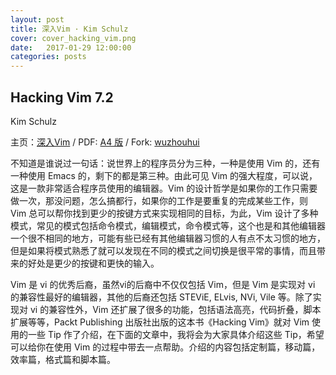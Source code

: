 ```yaml
---
layout: post
title: 深入Vim · Kim Schulz
cover: cover_hacking_vim.png
date:   2017-01-29 12:00:00
categories: posts
---
```


## Hacking Vim 7.2
Kim Schulz

主页：[深入Vim](https://github.com/M-Mono/Hacking_Vim) / PDF: [A4 版](https://github.com/M-Mono/Hacking_Vim/raw/master/Hacking%20Vim%20(A4).pdf) / Fork: [wuzhouhui](https://github.com/wuzhouhui/hacking_vim)


不知道是谁说过一句话：说世界上的程序员分为三种，一种是使用 Vim 的，还有一种使用 Emacs 的，剩下的都是第三种。由此可见 Vim 的强大程度，可以说，这是一款非常适合程序员使用的编辑器。Vim 的设计哲学是如果你的工作只需要做一次，那没问题，怎么搞都行，如果你的工作是要重复的完成某些工作，则 Vim 总可以帮你找到更少的按键方式来实现相同的目标，为此，Vim 设计了多种模式，常见的模式包括命令模式，编辑模式，命令模式等，这个也是和其他编辑器一个很不相同的地方，可能有些已经有其他编辑器习惯的人有点不太习惯的地方，但是如果将模式熟悉了就可以发现在不同的模式之间切换是很平常的事情，而且带来的好处是更少的按键和更快的输入。

Vim 是 vi 的优秀后裔，虽然vi的后裔中不仅仅包括 Vim，但是 Vim 是实现对 vi 的兼容性最好的编辑器，其他的后裔还包括 STEViE, ELvis, NVi, Vile 等。除了实现对 vi 的兼容性外，Vim 还扩展了很多的功能，包括语法高亮，代码折叠，脚本扩展等等，Packt Publishing 出版社出版的这本书《Hacking Vim》就对 Vim 使用的一些 Tip 作了介绍，在下面的文章中，我将会为大家具体介绍这些 Tip，希望可以给你在使用 Vim 的过程中带去一点帮助。介绍的内容包括定制篇，移动篇，效率篇，格式篇和脚本篇。
